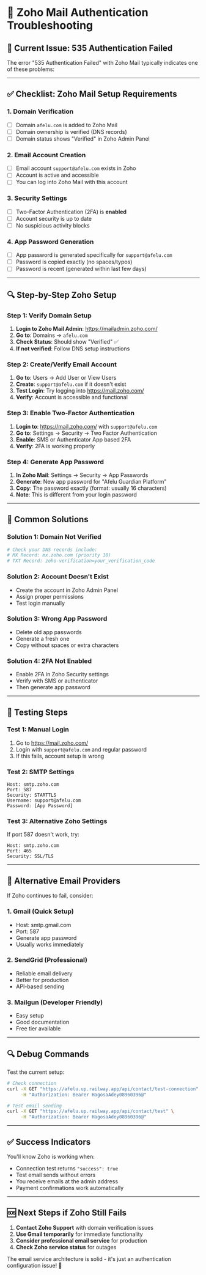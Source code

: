 # 🔧 Zoho Mail Authentication Troubleshooting

## 🚨 **Current Issue**: 535 Authentication Failed

The error "535 Authentication Failed" with Zoho Mail typically indicates one of these problems:

---

## **✅ Checklist: Zoho Mail Setup Requirements**

### **1. Domain Verification**

- [ ] Domain `afelu.com` is added to Zoho Mail
- [ ] Domain ownership is verified (DNS records)
- [ ] Domain status shows "Verified" in Zoho Admin Panel

### **2. Email Account Creation**

- [ ] Email account `support@afelu.com` exists in Zoho
- [ ] Account is active and accessible
- [ ] You can log into Zoho Mail with this account

### **3. Security Settings**

- [ ] Two-Factor Authentication (2FA) is **enabled**
- [ ] Account security is up to date
- [ ] No suspicious activity blocks

### **4. App Password Generation**

- [ ] App password is generated specifically for `support@afelu.com`
- [ ] Password is copied exactly (no spaces/typos)
- [ ] Password is recent (generated within last few days)

---

## **🔍 Step-by-Step Zoho Setup**

### **Step 1: Verify Domain Setup**

1. **Login to Zoho Mail Admin**: <https://mailadmin.zoho.com/>
2. **Go to**: Domains → `afelu.com`
3. **Check Status**: Should show "Verified" ✅
4. **If not verified**: Follow DNS setup instructions

### **Step 2: Create/Verify Email Account**

1. **Go to**: Users → Add User or View Users
2. **Create**: `support@afelu.com` if it doesn't exist
3. **Test Login**: Try logging into <https://mail.zoho.com/>
4. **Verify**: Account is accessible and functional

### **Step 3: Enable Two-Factor Authentication**

1. **Login to**: <https://mail.zoho.com/> with `support@afelu.com`
2. **Go to**: Settings → Security → Two Factor Authentication
3. **Enable**: SMS or Authenticator App based 2FA
4. **Verify**: 2FA is working properly

### **Step 4: Generate App Password**

1. **In Zoho Mail**: Settings → Security → App Passwords
2. **Generate**: New app password for "Afelu Guardian Platform"
3. **Copy**: The password exactly (format: usually 16 characters)
4. **Note**: This is different from your login password

---

## **🔧 Common Solutions**

### **Solution 1: Domain Not Verified**

```bash
# Check your DNS records include:
# MX Record: mx.zoho.com (priority 10)
# TXT Record: zoho-verification=your_verification_code
```

### **Solution 2: Account Doesn't Exist**

- Create the account in Zoho Admin Panel
- Assign proper permissions
- Test login manually

### **Solution 3: Wrong App Password**

- Delete old app passwords
- Generate a fresh one
- Copy without spaces or extra characters

### **Solution 4: 2FA Not Enabled**

- Enable 2FA in Zoho Security settings
- Verify with SMS or authenticator
- Then generate app password

---

## **🧪 Testing Steps**

### **Test 1: Manual Login**

1. Go to <https://mail.zoho.com/>
2. Login with `support@afelu.com` and regular password
3. If this fails, account setup is wrong

### **Test 2: SMTP Settings**

```
Host: smtp.zoho.com
Port: 587
Security: STARTTLS
Username: support@afelu.com
Password: [App Password]
```

### **Test 3: Alternative Zoho Settings**

If port 587 doesn't work, try:

```
Host: smtp.zoho.com
Port: 465
Security: SSL/TLS
```

---

## **📧 Alternative Email Providers**

If Zoho continues to fail, consider:

### **1. Gmail (Quick Setup)**

- Host: smtp.gmail.com
- Port: 587
- Generate app password
- Usually works immediately

### **2. SendGrid (Professional)**

- Reliable email delivery
- Better for production
- API-based sending

### **3. Mailgun (Developer Friendly)**

- Easy setup
- Good documentation
- Free tier available

---

## **🔍 Debug Commands**

Test the current setup:

```bash
# Check connection
curl -X GET "https://afelu.up.railway.app/api/contact/test-connection" \
     -H "Authorization: Bearer HagosaAdey08960396@"

# Test email sending
curl -X GET "https://afelu.up.railway.app/api/contact/test" \
     -H "Authorization: Bearer HagosaAdey08960396@"
```

---

## **✅ Success Indicators**

You'll know Zoho is working when:

- Connection test returns `"success": true`
- Test email sends without errors
- You receive emails at the admin address
- Payment confirmations work automatically

---

## **🆘 Next Steps if Zoho Still Fails**

1. **Contact Zoho Support** with domain verification issues
2. **Use Gmail temporarily** for immediate functionality
3. **Consider professional email service** for production
4. **Check Zoho service status** for outages

The email service architecture is solid - it's just an authentication configuration issue! 🎯
